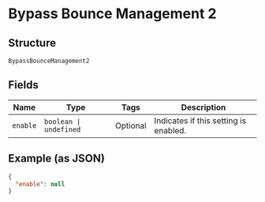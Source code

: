 
# Bypass Bounce Management 2

## Structure

`BypassBounceManagement2`

## Fields

| Name | Type | Tags | Description |
|  --- | --- | --- | --- |
| `enable` | `boolean \| undefined` | Optional | Indicates if this setting is enabled. |

## Example (as JSON)

```json
{
  "enable": null
}
```

